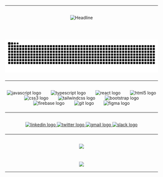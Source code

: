 <hr>
 
<br clear="both">

<div align=center>
  <img src="https://readme-typing-svg.herokuapp.com?size=40&duration=3000&color=30DC72&center=true&vCenter=true&width=900&height=100&lines=I'am+Mehmet+Çelebi+Gezer.;I'am+a+Mobil+Developer.;I'am+a+Front-End+Developer." alt="Headline" />
</div>

###

<br clear="both">

###

<div align=center>
<img src="https://raw.githubusercontent.com/gezerm85/gezerm85/output/snake.svg" alt="Snake animation" />
</div>

###
<hr>
<br clear="both">

<div align="center">
  <img src="https://cdn.jsdelivr.net/gh/devicons/devicon/icons/javascript/javascript-original.svg" height="40" alt="javascript logo"  />
  <img width="24" />
  <img src="https://cdn.jsdelivr.net/gh/devicons/devicon/icons/typescript/typescript-original.svg" height="40" alt="typescript logo"  />
  <img width="24" />
  <img src="https://cdn.jsdelivr.net/gh/devicons/devicon/icons/react/react-original.svg" height="40" alt="react logo"  />
  <img width="24" />
  <img src="https://cdn.jsdelivr.net/gh/devicons/devicon/icons/html5/html5-original.svg" height="40" alt="html5 logo"  />
  <img width="24" />
  <img src="https://cdn.jsdelivr.net/gh/devicons/devicon/icons/css3/css3-original.svg" height="40" alt="css3 logo"  />
  <img width="24" />
  <img src="https://cdn.jsdelivr.net/gh/devicons/devicon/icons/tailwindcss/tailwindcss-original-wordmark.svg" height="40" alt="tailwindcss logo"  />
  <img width="24" />
  <img src="https://cdn.jsdelivr.net/gh/devicons/devicon/icons/bootstrap/bootstrap-original.svg" height="40" alt="bootstrap logo"  />
  <img width="24" />
  <img src="https://cdn.jsdelivr.net/gh/devicons/devicon/icons/firebase/firebase-plain.svg" height="40" alt="firebase logo"  />
  <img width="24" />
  <img src="https://cdn.jsdelivr.net/gh/devicons/devicon/icons/git/git-original.svg" height="40" alt="git logo"  />
  <img width="24" />
  <img src="https://cdn.jsdelivr.net/gh/devicons/devicon/icons/figma/figma-original.svg" height="40" alt="figma logo"  />
</div>

###
<hr>

<br clear="both">

<div align="center">
  <a href="https://www.linkedin.com/in/mehmet-%C3%A7elebi-gezer-605a38217/" target="_blank">
    <img src="https://img.shields.io/static/v1?message=LinkedIn&logo=linkedin&label=&color=0077B5&logoColor=white&labelColor=&style=for-the-badge" height="40" alt="linkedin logo"  />
  </a>
  <a href="https://x.com/gezerm85" target="_blank">
    <img src="https://img.shields.io/static/v1?message=Twitch&logo=twitch&label=&color=9146FF&logoColor=white&labelColor=&style=for-the-badge" height="40" alt="twitter logo"  />
  </a>

  <a href="gezermcelebi@gmail.com" target="_blank">
    <img src="https://img.shields.io/static/v1?message=Gmail&logo=gmail&label=&color=D14836&logoColor=white&labelColor=&style=for-the-badge" height="40" alt="gmail logo"  />
  </a>
  <a href="https://kervanworkspace.slack.com/team/U07EYMCV39C" target="_blank">
    <img src="https://img.shields.io/static/v1?message=Slack&logo=slack&label=&color=4A154B&logoColor=white&labelColor=&style=for-the-badge" height="40" alt="slack logo"  />
  </a>
</div>

###
<hr>
<br clear="both">

<div align="center">
  <img src="https://profile-counter.glitch.me/gezerm85/count.svg?"  />
</div>

###

<br clear="both">

<div align="center">
  <img height="200" src="https://media2.giphy.com/media/v1.Y2lkPTc5MGI3NjExdWZpMmt3cThjaWY0M3JobjBkYnFlbW0yMzQ2Y2ZkbWcycG91eTFzYyZlcD12MV9pbnRlcm5hbF9naWZfYnlfaWQmY3Q9Zw/2IudUHdI075HL02Pkk/giphy.webp"  />
</div>
<hr>

###
